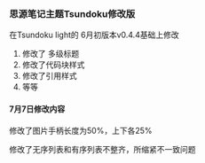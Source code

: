 ### 思源笔记主题Tsundoku修改版

在Tsundoku light的 6月初版本v0.4.4基础上修改

1. 修改了 多级标题
2. 修改了代码块样式
3. 修改了引用样式
4. 等等

#### 7月7日修改内容

修改了图片手柄长度为50%，上下各25%

修改了无序列表和有序列表不整齐，所缩紧不一致问题





